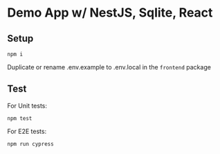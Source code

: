 # Demo App w/ NestJS, Sqlite, React

## Setup

`npm i`

Duplicate or rename .env.example to .env.local in the `frontend` package

## Test

For Unit tests:

`npm test`

For E2E tests:

`npm run cypress`
